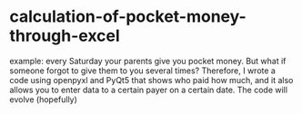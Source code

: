 # calculation-of-pocket-money-through-excel
example: every Saturday your parents give you pocket money.
But what if someone forgot to give them to you several times?
Therefore, I wrote a code using openpyxl and PyQt5 that shows who paid how much,
and it also allows you to enter data to a certain payer on a certain date. The code will evolve (hopefully)
